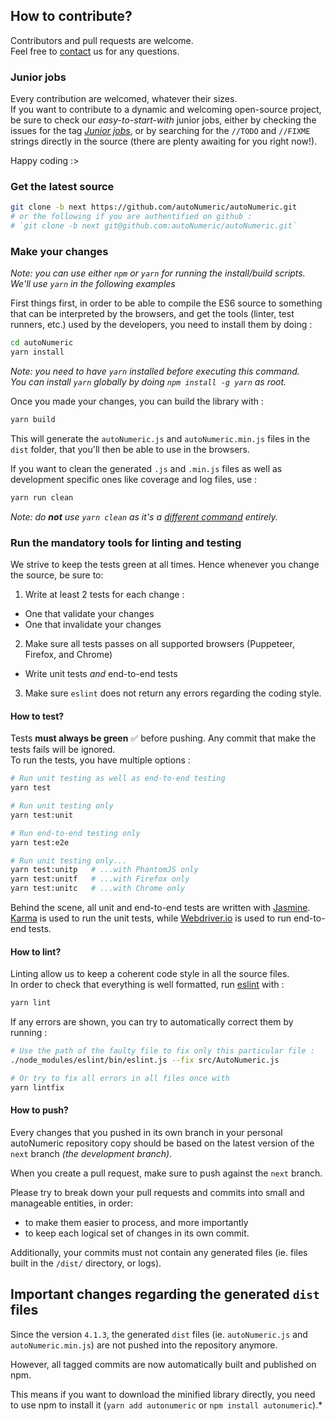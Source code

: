## How to contribute?
Contributors and pull requests are welcome.<br>Feel free to [contact](#questions) us for any questions.

### Junior jobs

Every contribution are welcomed, whatever their sizes.<br>
If you want to contribute to a dynamic and welcoming open-source project, be sure to check our *easy-to-start-with* junior jobs, either by checking the issues for the tag [*Junior jobs*](https://github.com/autoNumeric/autoNumeric/issues?q=is%3Aissue+is%3Aopen+label%3A%22Junior+Jobs%22), or by searching for the `//TODO` and `//FIXME` strings directly in the source (there are plenty awaiting for you right now!).

Happy coding :>

### Get the latest source
```sh
git clone -b next https://github.com/autoNumeric/autoNumeric.git
# or the following if you are authentified on github :
# `git clone -b next git@github.com:autoNumeric/autoNumeric.git`
```

### Make your changes
*Note: you can use either `npm` or `yarn` for running the install/build scripts. We'll use `yarn` in the following examples*

First things first, in order to be able to compile the ES6 source to something that can be interpreted by the browsers, and get the tools (linter, test runners, etc.) used by the developers, you need to install them by doing :
```sh
cd autoNumeric
yarn install
```

*Note: you need to have `yarn` installed before executing this command.<br>You can install `yarn` globally by doing `npm install -g yarn` as root.*

Once you made your changes, you can build the library with :
```sh
yarn build
```
This will generate the `autoNumeric.js` and `autoNumeric.min.js` files in the `dist` folder, that you'll then be able to use in the browsers.

If you want to clean the generated `.js` and `.min.js` files as well as development specific ones like coverage and log files, use :
```sh
yarn run clean
```
*Note: do **not** use `yarn clean` as it's a [different command](https://yarnpkg.com/en/docs/cli/clean) entirely.*

### Run the mandatory tools for linting and testing
We strive to keep the tests green at all times. Hence whenever you change the source, be sure to:

1. Write at least 2 tests for each change :
  - One that validate your changes
  - One that invalidate your changes
2. Make sure all tests passes on all supported browsers (Puppeteer, Firefox, and Chrome)
  - Write unit tests *and* end-to-end tests
3. Make sure `eslint` does not return any errors regarding the coding style.

#### How to test?
Tests **must always be green** :white_check_mark: before pushing. Any commit that make the tests fails will be ignored.<br>To run the tests, you have multiple options :
```sh
# Run unit testing as well as end-to-end testing
yarn test

# Run unit testing only
yarn test:unit

# Run end-to-end testing only
yarn test:e2e

# Run unit testing only...
yarn test:unitp   # ...with PhantomJS only
yarn test:unitf   # ...with Firefox only
yarn test:unitc   # ...with Chrome only
```

Behind the scene, all unit and end-to-end tests are written with [Jasmine](https://jasmine.github.io/).<br>[Karma](https://github.com/karma-runner/karma) is used to run the unit tests, while [Webdriver.io](https://github.com/webdriverio/webdriver.io) is used to run end-to-end tests.

#### How to lint?
Linting allow us to keep a coherent code style in all the source files.<br>In order to check that everything is well formatted, run [eslint](http://eslint.org/) with :
```sh
yarn lint
```
If any errors are shown, you can try to automatically correct them by running :
```sh
# Use the path of the faulty file to fix only this particular file :
./node_modules/eslint/bin/eslint.js --fix src/AutoNumeric.js

# Or try to fix all errors in all files once with
yarn lintfix
```

#### How to push?
Every changes that you pushed in its own branch in your personal autoNumeric repository copy should be based on the latest version of the `next` branch *(the development branch)*.

When you create a pull request, make sure to push against the `next` branch.

Please try to break down your pull requests and commits into small and manageable entities, in order:
- to make them easier to process, and more importantly
- to keep each logical set of changes in its own commit.

Additionally, your commits must not contain any generated files (ie. files built in the `/dist/` directory, or logs).

## Important changes regarding the generated `dist` files
Since the version `4.1.3`, the generated `dist` files (ie. `autoNumeric.js` and `autoNumeric.min.js`) are not pushed into the repository anymore.

However, all tagged commits are now automatically built and published on npm.<br>

This means if you want to download the minified library directly, you need to use npm to install it (`yarn add autonumeric` or `npm install autonumeric`).*

